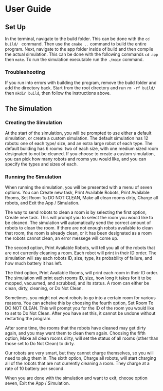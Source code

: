 # User Guide

## Set Up
In the terminal, navigate to the build folder. This can be done with the  `cd build/ ` command. 
Then use the `cmake ..` command to build the entire program. 
Next, navigate to the app folder inside of build and then compile the actual simulation. This can be done with the following commands `cd app` then `make`.
To run the simulation executable run the `./main` command.

### Troubleshooting
If you run into errors with building the program, remove the build folder and add the directory back. Start from the root directory and run `rm -rf build/` then `mkdir build`, then follow the instructions above.

## The Simulation

### Creating the Simulation
At the start of the simulation, you will be prompted to use either a default simulation, or create a custom simulation. The default simulation has 12 robots: one of each type/ size, and an extra large robot of each type. The default building has 6 rooms: two of each size, with one medium sized room designated to not be cleaned. If you choose to create a custom simulation, you can pick how many robots and rooms you would like, and you can specify the types and sizes of each.

### Running the Simulation
When running the simulation, you will be presented with a menu of seven options. You can Create new task, Print Available Robots, Print Available Rooms, Set Room To DO NOT CLEAN, Make all clean rooms dirty, Charge all robots, and Exit the App / Simulation.   

The way to send robots to clean a room is by selecting the first option, Create new task. This will prompt you to select the room you would like to be cleaned. The simulation will automatically send the correct amount of robots to clean the room. If there are not enough robots available to clean that room, the room is already clean, or it has been designated as a room the robots cannot clean, an error messege will come up.   

The second option, Print Available Robots, will tell you all of the robots that are not currently cleaning a room. Each robot will print in their ID order. The simulation will say each robots ID, size, type, its probability of failure, and how much battery it has left.  

The third option, Print Available Rooms, will print each room in their ID order. The simulation will print each rooms ID, size, how long it takes for it to be mopped, vacuumed, and scrubbed, and its status. A room can either be clean, dirty, cleaning, or Do Not Clean.  

Sometimes, you might not want robots to go into a certain room for various reasons. You can acheive this by choosing the fourth option, Set Room To DO NOT CLEAN. This will prompt you for the ID of the room you would like to set to Do Not Clean. After you have set this, it cannot be undone without restarting the program.  

After some time, the rooms that the robots have cleaned may get dirty again, and you may want them to clean them again. Choosing the fifth option, Make all clean rooms dirty, will set the status of all rooms (other than those set to Do Not Clean) to dirty.   

Our robots are very smart, but they cannot charge themselves, so you will need to plug them in. The sixth option, Charge all robots, will start charging all of the robots that are not currently cleaning a room. They charge at a rate of 10 battery per second.   

When you are done with the simulation and want to exit, choose option seven, Exit the App / Simulation.  
